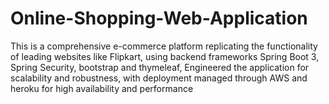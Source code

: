# Online-Shopping-Web-Application
This is  a comprehensive e-commerce platform replicating the functionality of leading websites like Flipkart, using backend frameworks Spring Boot 3, Spring Security, bootstrap and thymeleaf, Engineered the application for scalability and robustness, with deployment managed through AWS and heroku for high availability and performance
